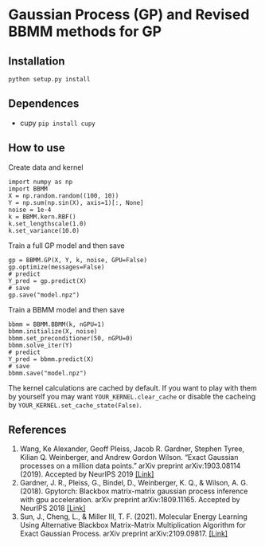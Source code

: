 # Gaussian Process (GP) and Revised BBMM methods for GP

## Installation ##
```python setup.py install```

## Dependences ##
* cupy ```pip install cupy ``` 

## How to use ##
Create data and kernel
```
import numpy as np
import BBMM
X = np.random.random((100, 10))
Y = np.sum(np.sin(X), axis=1)[:, None]
noise = 1e-4
k = BBMM.kern.RBF()
k.set_lengthscale(1.0)
k.set_variance(10.0)
```

Train a full GP model and then save
```
gp = BBMM.GP(X, Y, k, noise, GPU=False)
gp.optimize(messages=False)
# predict
Y_pred = gp.predict(X)
# save
gp.save("model.npz")
```

Train a BBMM model and then save
```
bbmm = BBMM.BBMM(k, nGPU=1)
bbmm.initialize(X, noise)
bbmm.set_preconditioner(50, nGPU=0)
bbmm.solve_iter(Y)
# predict
Y_pred = bbmm.predict(X)
# save
bbmm.save("model.npz")
```

The kernel calculations are cached by default. If you want to play with them by yourself you may want `YOUR_KERNEL.clear_cache` or disable the cacheing by `YOUR_KERNEL.set_cache_state(False)`.

## References ##
1. Wang, Ke Alexander, Geoff Pleiss, Jacob R. Gardner, Stephen Tyree, Kilian Q. Weinberger, and Andrew Gordon Wilson. “Exact Gaussian processes on a million data points.” arXiv preprint arXiv:1903.08114 (2019). Accepted by NeurIPS 2019 [[Link]](https://arxiv.org/abs/1903.08114)
2. Gardner, J. R., Pleiss, G., Bindel, D., Weinberger, K. Q., & Wilson, A. G. (2018). Gpytorch: Blackbox matrix-matrix gaussian process inference with gpu acceleration. arXiv preprint arXiv:1809.11165. Accepted by NeurIPS 2018 [[Link]](https://arxiv.org/abs/1809.11165)
3. Sun, J., Cheng, L., & Miller III, T. F. (2021). Molecular Energy Learning Using Alternative Blackbox Matrix-Matrix Multiplication Algorithm for Exact Gaussian Process. arXiv preprint arXiv:2109.09817. [[Link]](https://arxiv.org/abs/2109.09817)
